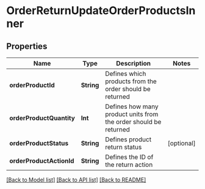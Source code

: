 # OrderReturnUpdateOrderProductsInner

## Properties
Name | Type | Description | Notes
------------ | ------------- | ------------- | -------------
**orderProductId** | **String** | Defines which products from the order should be returned | 
**orderProductQuantity** | **Int** | Defines how many product units from the order should be returned | 
**orderProductStatus** | **String** | Defines product return status | [optional] 
**orderProductActionId** | **String** | Defines the ID of the return action | 

[[Back to Model list]](../README.md#documentation-for-models) [[Back to API list]](../README.md#documentation-for-api-endpoints) [[Back to README]](../README.md)


